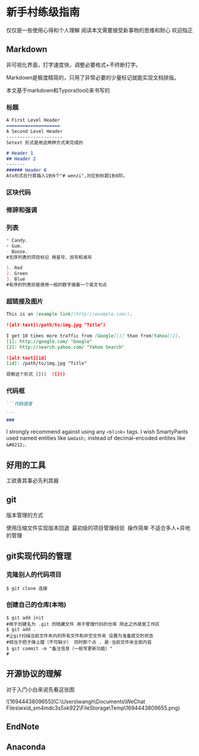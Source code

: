 # 新手村练级指南

仅仅是一些使用心得和个人理解
阅读本文需要接受新事物的思维和耐心
欢迎指正

## Markdown

非可视化界面，打字速度快，调整必要格式+不终断打字。

Markdown是极度精简的，只用了非常必要的少量标记就能实现文档排版。

本文基于markdown和Typora(tool)来书写的

### 标题
```markdown
A First Level Header
====================
A Second Level Header
---------------------
Setext 形式是用这两种方式来完成的
```

```markdown
# Header 1
## Header 2
·······
###### Header 6
Atx形式在行首插入1到6个"# wenzi",对应到标题1到6阶。
```

### 区块代码

### 修辞和强调

### 列表
```markdown
* Candy.
+ Gum.
- Booze.
#无序列表的项目标记 用星号、加号和减号
```

```markdown
1. Red
2. Green
3. Blue
#有序的列表则是使用一般的数字接着一个英文句点
```

### 超链接及图片

```markdown
This is an [example link](http://example.com/).

![alt text](/path/to/img.jpg "Title")

I get 10 times more traffic from [Google][1] than from[Yahoo][2].
[1]: http://google.com/ "Google"
[2]: http://search.yahoo.com/ "Yahoo Search"

![alt text][id]
[id]: /path/to/img.jpg "Title"

观察这个形式 []()  ![]()
```


### 代码框

~~~markdown
```代码语言

```
### 
~~~

I strongly recommend against using any `<blink>` tags.
I wish SmartyPants used named entities like `&mdash;`
instead of decimal-encoded entites like `&#8212;`.


## 好用的工具

工欲善其事必先利其器
## git

版本管理的方式

  使用压缩文件实现版本回退
​	最初级的项目管理经验
​	操作简单  不适合多人+异地的管理

## git实现代码的管理

### 克隆别人的代码项目
```shell
$ git clone 连接
```
### 创建自己的仓库(本地)
``` shell
$ git add init 
#用于创建名为 .git 的隐藏文件 用于管理代码的仓库 除此之外是是工作区
$ git add .
#让git扫描当前文件夹内的所有文件和非空文件夹 设置为准备提交的状态
#相当于把子弹上膛（不可缺少） 同时那个点 . 是☞当前文件夹全部内容
$ git commit -m "备注信息（一般写更新功能）" 
# 
```


## 开源协议的理解

对于入门小白来说先看这张图

![1694443809655](C:\Users\wangh\Documents\WeChat Files\wxid_sm4mdc3s5xk922\FileStorage\Temp\1694443809655.png)

## EndNote

## Anaconda

